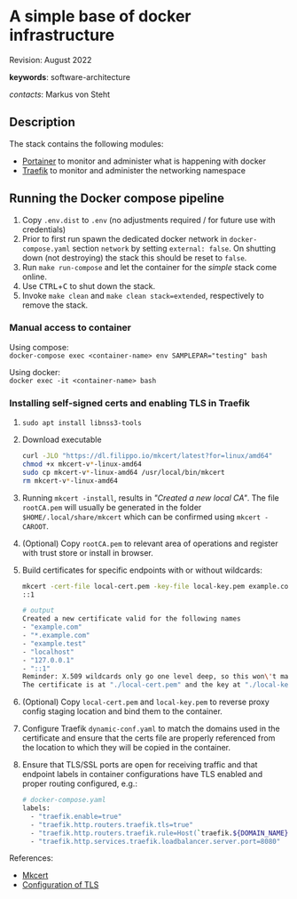 # A simple base of docker infrastructure

Revision: August 2022

**keywords**: software-architecture

*contacts*: Markus von Steht

## Description

The stack contains the following modules:

- [Portainer](https://www.portainer.io/) to monitor and administer what is happening with docker
- [Traefik](https://traefik.io/) to monitor and administer the networking namespace

## Running the Docker compose pipeline

1. Copy `.env.dist` to `.env` (no adjustments required / for future use with credentials)
2. Prior to first run spawn the dedicated docker network in `docker-compose.yaml` section
   `network` by setting `external: false`. On shutting down (not destroying) the stack
   this should be reset to `false`.
3. Run `make run-compose` and let the container for the *simple* stack come online.
4. Use <kbd>CTRL</kbd>+<kbd>C</kbd> to shut down the stack.
5. Invoke `make clean` and `make clean stack=extended`, respectively to remove the stack.

### Manual access to container

Using compose:  
`docker-compose exec <container-name> env SAMPLEPAR="testing" bash`

Using docker:  
`docker exec -it <container-name> bash`

### Installing self-signed certs and enabling TLS in Traefik

1. `sudo apt install libnss3-tools`
2. Download executable

    ```bash
    curl -JLO "https://dl.filippo.io/mkcert/latest?for=linux/amd64"
    chmod +x mkcert-v*-linux-amd64
    sudo cp mkcert-v*-linux-amd64 /usr/local/bin/mkcert
    rm mkcert-v*-linux-amd64
    ```

3. Running `mkcert -install`, results in *"Created a new local CA"*.
The file `rootCA.pem` will usually be generated in the folder `$HOME/.local/share/mkcert` which can be confirmed using `mkcert -CAROOT`.
4. (Optional) Copy `rootCA.pem` to relevant area of operations and register with trust store or install in browser.
5. Build certificates for specific endpoints with or without wildcards:

    ```bash
    mkcert -cert-file local-cert.pem -key-file local-key.pem example.com "*.example.com" example.test localhost 127.0.0.1
    ::1
    ```

    ```bash
    # output
    Created a new certificate valid for the following names
    - "example.com"
    - "*.example.com"
    - "example.test"
    - "localhost"
    - "127.0.0.1"
    - "::1"
    Reminder: X.509 wildcards only go one level deep, so this won\'t match a.b.tufhades-local.net ℹ️
    The certificate is at "./local-cert.pem" and the key at "./local-key.pem"
    ```

6. (Optional) Copy `local-cert.pem` and `local-key.pem` to reverse proxy config staging location and bind them to the container.
7. Configure Traefik `dynamic-conf.yaml` to match the domains used in the certificate and ensure that the certs file are properly referenced from the location to which they will be copied in the container.
8. Ensure that TLS/SSL ports are open for receiving traffic and that endpoint labels in container configurations have TLS enabled and proper routing configured, e.g.:

    ```bash
    # docker-compose.yaml
    labels:
      - "traefik.enable=true"
      - "traefik.http.routers.traefik.tls=true"
      - "traefik.http.routers.traefik.rule=Host(`traefik.${DOMAIN_NAME}`)"
      - "traefik.http.services.traefik.loadbalancer.server.port=8080"
    ```

References:

- [Mkcert](https://github.com/FiloSottile/mkcert)
- [Configuration of TLS](https://knplabs.com/en/blog/how-to-handle-https-with-docker-compose-and-mkcert-for-local-development/)
